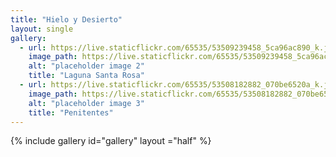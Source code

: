 ```yaml
---
title: "Hielo y Desierto"
layout: single
gallery:
  - url: https://live.staticflickr.com/65535/53509239458_5ca96ac890_k.jpg
    image_path: https://live.staticflickr.com/65535/53509239458_5ca96ac890_k.jpg
    alt: "placeholder image 2"
    title: "Laguna Santa Rosa"
  - url: https://live.staticflickr.com/65535/53508182882_070be6520a_k.jpg
    image_path: https://live.staticflickr.com/65535/53508182882_070be6520a_k.jpg
    alt: "placeholder image 3"
    title: "Penitentes"
---
```

{% include gallery id="gallery" layout ="half" %}

